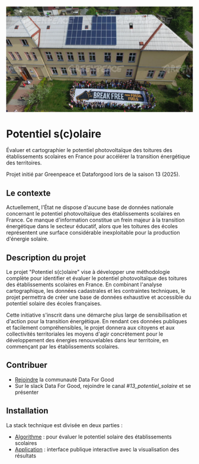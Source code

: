 ![banner](docs/banner.png)

# Potentiel s(c)olaire

Évaluer et cartographier le potentiel photovoltaïque des toitures des établissements scolaires en France pour accélérer la transition énergétique des territoires.

Projet initié par Greenpeace et Dataforgood lors de la saison 13 (2025).


## Le contexte
Actuellement, l'État ne dispose d'aucune base de données nationale concernant le potentiel photovoltaïque des établissements scolaires en France. Ce manque d'information constitue un frein majeur à la transition énergétique dans le secteur éducatif, alors que les toitures des écoles représentent une surface considérable inexploitable pour la production d'énergie solaire.


## Description du projet
Le projet "Potentiel s(c)olaire" vise à développer une méthodologie complète pour identifier et évaluer le potentiel photovoltaïque des toitures des établissements scolaires en France. En combinant l'analyse cartographique, les données cadastrales et les contraintes techniques, le projet permettra de créer une base de données exhaustive et accessible du potentiel solaire des écoles françaises.

Cette initiative s'inscrit dans une démarche plus large de sensibilisation et d'action pour la transition énergétique. En rendant ces données publiques et facilement compréhensibles, le projet donnera aux citoyens et aux collectivités territoriales les moyens d'agir concrètement pour le développement des énergies renouvelables dans leur territoire, en commençant par les établissements scolaires.


## Contribuer
- [Rejoindre](https://dataforgood.fr/join) la communauté Data For Good
- Sur le slack Data For Good, rejoindre le canal _#13_potentiel_solaire_ et se présenter

## Installation
La stack technique est divisée en deux parties :
- [Algorithme](algorithme/README.md) : pour évaluer le potentiel solaire des établissements scolaires
- [Application](application/README.md) : interface publique interactive avec la visualisation des résultats

